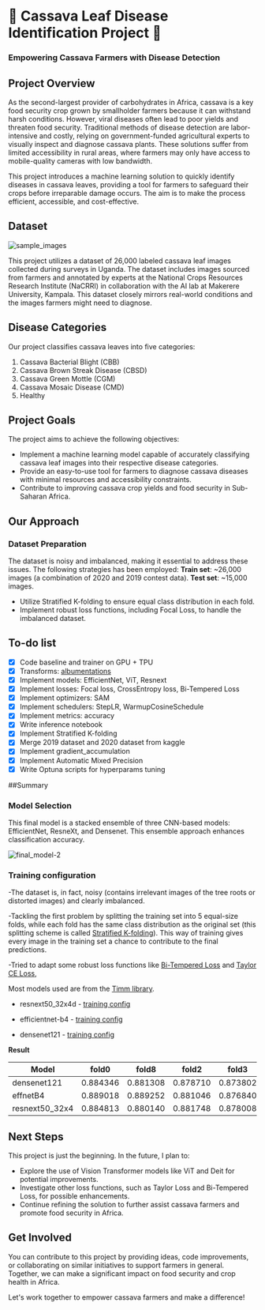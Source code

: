# 🌿 Cassava Leaf Disease Identification Project 🌿
### Empowering Cassava Farmers with Disease Detection

## Project Overview

As the second-largest provider of carbohydrates in Africa, cassava is a key food security crop grown by smallholder farmers because it can withstand harsh conditions. However, viral diseases often lead to poor yields and threaten food security. Traditional methods of disease detection are labor-intensive and costly, relying on government-funded agricultural experts to visually inspect and diagnose cassava plants. These solutions suffer from limited accessibility in rural areas, where farmers may only have access to mobile-quality cameras with low bandwidth.

This project introduces a machine learning solution to quickly identify diseases in cassava leaves, providing a tool for farmers to safeguard their crops before irreparable damage occurs. The aim is to make the process efficient, accessible, and cost-effective.

## Dataset
![sample_images](https://github.com/hrishikesh829370/Cassava_plant_disease_classifier/assets/131910887/4234d58b-ecaa-4566-9294-26ae1a0c6fbf)

This project utilizes a dataset of 26,000 labeled cassava leaf images collected during surveys in Uganda. The dataset includes images sourced from farmers and annotated by experts at the National Crops Resources Research Institute (NaCRRI) in collaboration with the AI lab at Makerere University, Kampala. This dataset closely mirrors real-world conditions and the images farmers might need to diagnose.


## Disease Categories

Our project classifies cassava leaves into five categories:

1. Cassava Bacterial Blight (CBB)
2. Cassava Brown Streak Disease (CBSD)
3. Cassava Green Mottle (CGM)
4. Cassava Mosaic Disease (CMD)
5. Healthy

## Project Goals

The project aims to achieve the following objectives:

- Implement a machine learning model capable of accurately classifying cassava leaf images into their respective disease categories.
- Provide an easy-to-use tool for farmers to diagnose cassava diseases with minimal resources and accessibility constraints.
- Contribute to improving cassava crop yields and food security in Sub-Saharan Africa.

## Our Approach

### Dataset Preparation

The dataset is noisy and imbalanced, making it essential to address these issues. The following strategies has been employed:
**Train set**: ~26,000 images (a combination of 2020 and 2019 contest data).
**Test set**: ~15,000 images.

- Utilize Stratified K-folding to ensure equal class distribution in each fold.
- Implement robust loss functions, including Focal Loss, to handle the imbalanced dataset.

## To-do list

- [x] Code baseline and trainer on GPU + TPU  
- [x] Transforms: [albumentations](https://github.com/albumentations-team/albumentations)
- [x] Implement models: EfficientNet, ViT, Resnext 
- [x] Implement losses: Focal loss, CrossEntropy loss, Bi-Tempered Loss  
- [x] Implement optimizers: SAM  
- [x] Implement schedulers: StepLR, WarmupCosineSchedule  
- [x] Implement metrics: accuracy
- [x] Write inference notebook  
- [x] Implement Stratified K-folding  
- [x] Merge 2019 dataset and 2020 dataset from kaggle 
- [x] Implement gradient_accumulation   
- [x] Implement Automatic Mixed Precision  
- [x] Write Optuna scripts for hyperparams tuning  

##Summary
### Model Selection

This final model is a stacked ensemble of three CNN-based models: EfficientNet, ResneXt, and Densenet. This ensemble approach enhances classification accuracy.

![final_model-2](https://github.com/hrishikesh829370/Cassava_plant_disease_classifier/assets/131910887/085bdb2a-813f-4ba6-a7cf-c7f7d5fd929c)


### Training configuration

-The dataset is, in fact, noisy (contains irrelevant images of the tree roots or distorted images) and clearly imbalanced.  

-Tackling the first problem by splitting the training set into 5 equal-size folds, while each fold has the same class distribution as the original set (this splitting scheme is called [Stratified K-folding](https://scikit-learn.org/stable/modules/generated/sklearn.model_selection.StratifiedKFold.html)). This way of training gives every image in the training set a chance to contribute to the final predictions. 

-Tried to adapt some robust loss functions like [Bi-Tempered Loss](https://ai.googleblog.com/2019/08/bi-tempered-logistic-loss-for-training.html) and [Taylor CE Loss](https://www.ijcai.org/Proceedings/2020/0305.pdf), 


Most models used are from the [Timm library](https://github.com/rwightman/pytorch-image-models).

* resnext50_32x4d - [training config](src/configs/resnext.yaml)

* efficientnet-b4 - [training config](src/configs/effnet.yaml)

* densenet121 - [training config](src/configs/densenet.yaml)

**Result**

| Model          | fold0    | fold8    | fold2    | fold3    | fold4    | CV       | Public | Private |
|----------------|----------|----------|----------|----------|----------|----------|--------|---------|
| densenet121    | 0.884346 | 0.881308 | 0.878710 | 0.873802 | 0.888993 | 0.881431 | 0.889  | **0.887**   |
| effnetB4       | 0.889018 | 0.889252 | 0.881046 | 0.876840 | 0.888525 | 0.884936 | 0.896  | **0.894**   |
| resnext50_32x4 | 0.884813 | 0.880140 | 0.881748 | 0.878008 | 0.892498 | 0.883441 | 0.895  | **0.891**   |



## Next Steps

This project is just the beginning. In the future, I plan to:

- Explore the use of Vision Transformer models like ViT and Deit for potential improvements.
- Investigate other loss functions, such as Taylor Loss and Bi-Tempered Loss, for possible enhancements.
- Continue refining the solution to further assist cassava farmers and promote food security in Africa.

## Get Involved

You can contribute to this project by providing ideas, code improvements, or collaborating on similar initiatives to support farmers in general. Together, we can make a significant impact on food security and crop health in Africa.

Let's work together to empower cassava farmers and make a difference!
